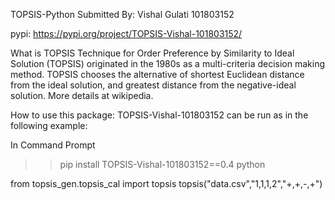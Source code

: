 TOPSIS-Python
Submitted By: Vishal Gulati 101803152

pypi: https://pypi.org/project/TOPSIS-Vishal-101803152/

What is TOPSIS
Technique for Order Preference by Similarity to Ideal Solution (TOPSIS) originated in the 1980s as a multi-criteria decision making method. TOPSIS chooses the alternative of shortest Euclidean distance from the ideal solution, and greatest distance from the negative-ideal solution. More details at wikipedia.


How to use this package:
TOPSIS-Vishal-101803152 can be run as in the following example:

In Command Prompt
>> pip install TOPSIS-Vishal-101803152==0.4
python

from topsis_gen.topsis_cal import topsis topsis("data.csv","1,1,1,2","+,+,-,+")


